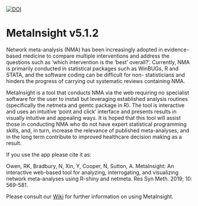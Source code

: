 [![DOI](https://zenodo.org/badge/DOI/10.5281/zenodo.7852691.svg)](https://doi.org/10.5281/zenodo.7852691)

# MetaInsight v5.1.2
Network meta-analysis (NMA) has been increasingly adopted in evidence-based medicine to compare multiple interventions and address the questions such as ‘which intervention is the ‘best’ overall?’. Currently, NMA is primarily conducted in statistical packages such as WinBUGs, R and STATA, and the software coding can be difficult for non- statisticians and hinders the progress of carrying out systematic reviews containing NMA.

MetaInsight is a tool that conducts NMA via the web requiring no specialist software for the user to install but leveraging established analysis routines (specifically the netmeta and gemtc package in R). The tool is interactive and uses an intuitive ‘point and click’ interface and presents results in visually intuitive and appealing ways. It is hoped that this tool will assist those in conducting NMA who do not have expert statistical programming skills, and, in turn, increase the relevance of published meta-analyses, and in the long term contribute to improved healthcare decision making as a result.

If you use the app please cite it as:

Owen, RK, Bradbury, N, Xin, Y, Cooper, N, Sutton, A. MetaInsight: An interactive web-based tool for analyzing, interrogating, and visualizing network meta-analyses using R-shiny and netmeta. Res Syn Meth. 2019; 10: 569-581.

Please consult our [Wiki](https://github.com/CRSU-Apps/MetaInsight/wiki) for further information on using MetaInsight.
